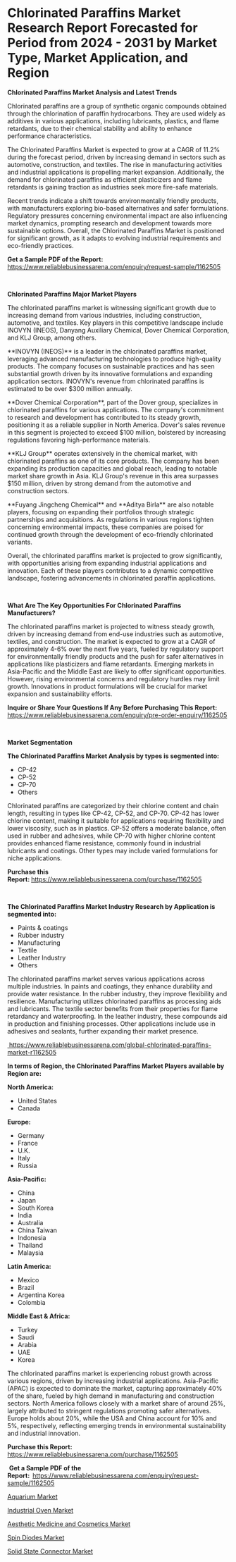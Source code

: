 <p><h1>Chlorinated Paraffins Market Research Report Forecasted for Period from 2024 -  2031 by Market Type, Market Application, and Region</h1></p><p><strong>Chlorinated Paraffins Market Analysis and Latest Trends</strong></p>
<p><p>Chlorinated paraffins are a group of synthetic organic compounds obtained through the chlorination of paraffin hydrocarbons. They are used widely as additives in various applications, including lubricants, plastics, and flame retardants, due to their chemical stability and ability to enhance performance characteristics.</p><p>The Chlorinated Paraffins Market is expected to grow at a CAGR of 11.2% during the forecast period, driven by increasing demand in sectors such as automotive, construction, and textiles. The rise in manufacturing activities and industrial applications is propelling market expansion. Additionally, the demand for chlorinated paraffins as efficient plasticizers and flame retardants is gaining traction as industries seek more fire-safe materials. </p><p>Recent trends indicate a shift towards environmentally friendly products, with manufacturers exploring bio-based alternatives and safer formulations. Regulatory pressures concerning environmental impact are also influencing market dynamics, prompting research and development towards more sustainable options. Overall, the Chlorinated Paraffins Market is positioned for significant growth, as it adapts to evolving industrial requirements and eco-friendly practices.</p></p>
<p><strong>Get a Sample PDF of the Report:&nbsp;</strong> <a href="https://www.reliablebusinessarena.com/enquiry/request-sample/1162505?utm_campaign=1349&utm_medium=2&utm_source=Github&utm_content=ia&utm_term=29092024&utm_id=chlorinated-paraffins">https://www.reliablebusinessarena.com/enquiry/request-sample/1162505</a></p>
<p>&nbsp;</p>
<p><strong>Chlorinated Paraffins Major Market Players</strong></p>
<p><p>The chlorinated paraffins market is witnessing significant growth due to increasing demand from various industries, including construction, automotive, and textiles. Key players in this competitive landscape include INOVYN (INEOS), Danyang Auxiliary Chemical, Dover Chemical Corporation, and KLJ Group, among others.</p><p>**INOVYN (INEOS)** is a leader in the chlorinated paraffins market, leveraging advanced manufacturing technologies to produce high-quality products. The company focuses on sustainable practices and has seen substantial growth driven by its innovative formulations and expanding application sectors. INOVYN's revenue from chlorinated paraffins is estimated to be over $300 million annually.</p><p>**Dover Chemical Corporation**, part of the Dover group, specializes in chlorinated paraffins for various applications. The company's commitment to research and development has contributed to its steady growth, positioning it as a reliable supplier in North America. Dover's sales revenue in this segment is projected to exceed $100 million, bolstered by increasing regulations favoring high-performance materials.</p><p>**KLJ Group** operates extensively in the chemical market, with chlorinated paraffins as one of its core products. The company has been expanding its production capacities and global reach, leading to notable market share growth in Asia. KLJ Group's revenue in this area surpasses $150 million, driven by strong demand from the automotive and construction sectors.</p><p>**Fuyang Jingcheng Chemical** and **Aditya Birla** are also notable players, focusing on expanding their portfolios through strategic partnerships and acquisitions. As regulations in various regions tighten concerning environmental impacts, these companies are poised for continued growth through the development of eco-friendly chlorinated variants.</p><p>Overall, the chlorinated paraffins market is projected to grow significantly, with opportunities arising from expanding industrial applications and innovation. Each of these players contributes to a dynamic competitive landscape, fostering advancements in chlorinated paraffin applications.</p></p>
<p>&nbsp;</p>
<p><strong>What Are The Key Opportunities For Chlorinated Paraffins Manufacturers?</strong></p>
<p><p>The chlorinated paraffins market is projected to witness steady growth, driven by increasing demand from end-use industries such as automotive, textiles, and construction. The market is expected to grow at a CAGR of approximately 4-6% over the next five years, fueled by regulatory support for environmentally friendly products and the push for safer alternatives in applications like plasticizers and flame retardants. Emerging markets in Asia-Pacific and the Middle East are likely to offer significant opportunities. However, rising environmental concerns and regulatory hurdles may limit growth. Innovations in product formulations will be crucial for market expansion and sustainability efforts.</p></p>
<p><strong>Inquire or Share Your Questions If Any Before Purchasing This Report:</strong> <a href="https://www.reliablebusinessarena.com/enquiry/pre-order-enquiry/1162505?utm_campaign=1349&utm_medium=2&utm_source=Github&utm_content=ia&utm_term=29092024&utm_id=chlorinated-paraffins">https://www.reliablebusinessarena.com/enquiry/pre-order-enquiry/1162505</a></p>
<p>&nbsp;</p>
<p><strong>Market Segmentation</strong></p>
<p><strong>The Chlorinated Paraffins Market Analysis by types is segmented into:</strong></p>
<p><ul><li>CP-42</li><li>CP-52</li><li>CP-70</li><li>Others</li></ul></p>
<p><p>Chlorinated paraffins are categorized by their chlorine content and chain length, resulting in types like CP-42, CP-52, and CP-70. CP-42 has lower chlorine content, making it suitable for applications requiring flexibility and lower viscosity, such as in plastics. CP-52 offers a moderate balance, often used in rubber and adhesives, while CP-70 with higher chlorine content provides enhanced flame resistance, commonly found in industrial lubricants and coatings. Other types may include varied formulations for niche applications.</p></p>
<p><strong>Purchase this Report:&nbsp;</strong><a href="https://www.reliablebusinessarena.com/purchase/1162505?utm_campaign=1349&utm_medium=2&utm_source=Github&utm_content=ia&utm_term=29092024&utm_id=chlorinated-paraffins">https://www.reliablebusinessarena.com/purchase/1162505</a></p>
<p>&nbsp;</p>
<p><strong>The Chlorinated Paraffins Market Industry Research by Application is segmented into:</strong></p>
<p><ul><li>Paints & coatings</li><li>Rubber industry</li><li>Manufacturing</li><li>Textile</li><li>Leather Industry</li><li>Others</li></ul></p>
<p><p>The chlorinated paraffins market serves various applications across multiple industries. In paints and coatings, they enhance durability and provide water resistance. In the rubber industry, they improve flexibility and resilience. Manufacturing utilizes chlorinated paraffins as processing aids and lubricants. The textile sector benefits from their properties for flame retardancy and waterproofing. In the leather industry, these compounds aid in production and finishing processes. Other applications include use in adhesives and sealants, further expanding their market presence.</p></p>
<p><a href="https://www.reliablebusinessarena.com/global-chlorinated-paraffins-market-r1162505?utm_campaign=1349&utm_medium=2&utm_source=Github&utm_content=ia&utm_term=29092024&utm_id=chlorinated-paraffins">&nbsp;https://www.reliablebusinessarena.com/global-chlorinated-paraffins-market-r1162505</a></p>
<p><strong>In terms of Region, the Chlorinated Paraffins Market Players available by Region are:</strong></p>
<p>
    <p> <strong> North America: </strong>
        <ul>
            <li>United States</li>
            <li>Canada</li>
        </ul>
        </p> 
    <p> <strong> Europe: </strong>
        <ul>
            <li>Germany</li>
            <li>France</li>
            <li>U.K.</li>
            <li>Italy</li>
            <li>Russia</li>
        </ul>
        </p> 
    <p> <strong> Asia-Pacific: </strong>
        <ul>
            <li>China</li>
            <li>Japan</li>
            <li>South Korea</li>
            <li>India</li>
            <li>Australia</li>
            <li>China Taiwan</li>
            <li>Indonesia</li>
            <li>Thailand</li>
            <li>Malaysia</li>
        </ul>
        </p> 
    <p> <strong> Latin America: </strong>
        <ul>
            <li>Mexico</li>
            <li>Brazil</li>
            <li>Argentina Korea</li>
            <li>Colombia</li>
        </ul>
        </p> 
    <p> <strong> Middle East & Africa: </strong>
        <ul>
            <li>Turkey</li>
            <li>Saudi</li>
            <li>Arabia</li>
            <li>UAE</li>
            <li>Korea</li>
        </ul>
    </p>
    </p>
<p><p>The chlorinated paraffins market is experiencing robust growth across various regions, driven by increasing industrial applications. Asia-Pacific (APAC) is expected to dominate the market, capturing approximately 40% of the share, fueled by high demand in manufacturing and construction sectors. North America follows closely with a market share of around 25%, largely attributed to stringent regulations promoting safer alternatives. Europe holds about 20%, while the USA and China account for 10% and 5%, respectively, reflecting emerging trends in environmental sustainability and industrial innovation.</p></p>
<p><strong>Purchase this Report: </strong><a href="https://www.reliablebusinessarena.com/purchase/1162505?utm_campaign=1349&utm_medium=2&utm_source=Github&utm_content=ia&utm_term=29092024&utm_id=chlorinated-paraffins">https://www.reliablebusinessarena.com/purchase/1162505</a></p>
<p>&nbsp;<strong>Get a Sample PDF of the Report:&nbsp;&nbsp;</strong><a href="https://www.reliablebusinessarena.com/enquiry/request-sample/1162505?utm_campaign=1349&utm_medium=2&utm_source=Github&utm_content=ia&utm_term=29092024&utm_id=chlorinated-paraffins">https://www.reliablebusinessarena.com/enquiry/request-sample/1162505</a></p>
<p><strong></strong></p>
<p><p><a href="https://www.linkedin.com/pulse/global-aquarium-market-opportunities-challenges2024-2031-urdce?utm_campaign=1349&utm_medium=2&utm_source=Github&utm_content=ia&utm_term=29092024&utm_id=chlorinated-paraffins">Aquarium Market</a></p><p><a href="https://www.linkedin.com/pulse/global-industrial-oven-market-trends-analysis-future-growth-9slke?utm_campaign=1349&utm_medium=2&utm_source=Github&utm_content=ia&utm_term=29092024&utm_id=chlorinated-paraffins">Industrial Oven Market</a></p><p><a href="https://github.com/irfadac/Market-Research-Report-List-5/blob/main/aesthetic-medicine-and-cosmetics-market.md?utm_campaign=1349&utm_medium=2&utm_source=Github&utm_content=ia&utm_term=29092024&utm_id=chlorinated-paraffins">Aesthetic Medicine and Cosmetics Market</a></p><p><a href="https://issuu.com/reportprime-2/docs/spin-diodes-market-size-2030.pptx_cf04e5451dcade?utm_campaign=1349&utm_medium=2&utm_source=Github&utm_content=ia&utm_term=29092024&utm_id=chlorinated-paraffins">Spin Diodes Market</a></p><p><a href="https://issuu.com/reportprime-2/docs/solid-state-connector-market-size-2_a77f1e2179cc93?utm_campaign=1349&utm_medium=2&utm_source=Github&utm_content=ia&utm_term=29092024&utm_id=chlorinated-paraffins">Solid State Connector Market</a></p></p>